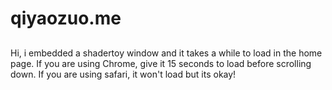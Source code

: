 # qiyaozuo.me

##
Hi, i embedded a shadertoy window and it takes a while to load in the home page. 
If you are using Chrome, give it 15 seconds to load before scrolling down. 
If you are using safari, it won't load but its okay!
